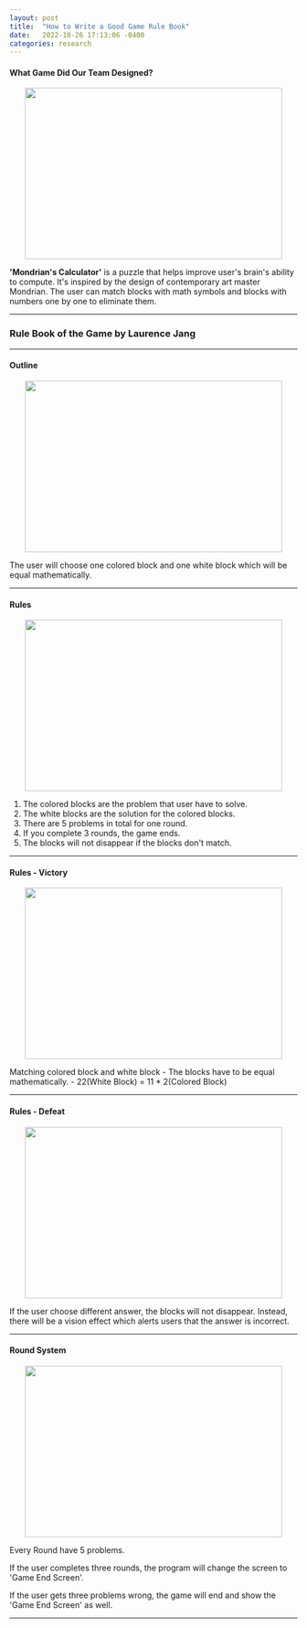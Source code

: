 ```yaml
---
layout: post
title:  "How to Write a Good Game Rule Book"
date:   2022-10-26 17:13:06 -0400
categories: research
---
```


#### What Game Did Our Team Designed?

<img src="/blog/assets/rulebook1.png" width="450" height="300" style="display: block; margin: 0 auto"/>

**'Mondrian's Calculator'** is a puzzle that helps improve user's brain's ability to compute. It's inspired by the design of contemporary art master Mondrian. The user can match blocks with math symbols and blocks with numbers one by one to eliminate them.

---

### Rule Book of the Game by Laurence Jang

---

#### Outline

<img src="/blog/assets/rulebook2.png" width="450" height="300" style="display: block; margin: 0 auto"/>

The user will choose one colored block and one white block which will be equal mathematically.

---

#### Rules

<img src="/blog/assets/rulebook3.png" width="450" height="300" style="display: block; margin: 0 auto"/>

1. The colored blocks are the problem that user have to solve.
1. The white blocks are the solution for the colored blocks.
1. There are 5 problems in total for one round.
1. If you complete 3 rounds, the game ends.
1. The blocks will not disappear if the blocks don't match.

---

#### Rules - Victory

<img src="/blog/assets/rulebook4.png" width="450" height="300" style="display: block; margin: 0 auto"/>

Matching colored block and white block
    - The blocks have to be equal mathematically.
    - 22(White Block) = 11 * 2(Colored Block)

---

#### Rules - Defeat

<img src="/blog/assets/rulebook5.png" width="450" height="300" style="display: block; margin: 0 auto"/>

If the user choose different answer, the blocks will not disappear. Instead, there will be a vision effect which alerts users that the answer is incorrect.

---

#### Round System

<img src="/blog/assets/rulebook6.png" width="450" height="300" style="display: block; margin: 0 auto"/>

Every Round have 5 problems.

If the user completes three rounds, the program will change the screen to 'Game End Screen'.

If the user gets three problems wrong, the game will end and show the 'Game End Screen' as well.

---
